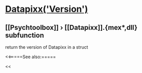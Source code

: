 # [Datapixx('Version')](Datapixx-Version) 
## [[Psychtoolbox]] &#8250; [[Datapixx]].{mex*,dll} subfunction


return the version of Datapixx in a struct  


<<=====See also:=====

<<